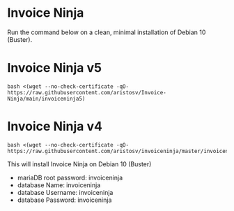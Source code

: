 # Invoice Ninja

Run the command below on a clean, minimal installation of Debian 10 (Buster).

# Invoice Ninja v5
```
bash <(wget --no-check-certificate -qO- https://raw.githubusercontent.com/aristosv/Invoice-Ninja/main/invoiceninja5)
```


# Invoice Ninja v4
```
bash <(wget --no-check-certificate -qO- https://raw.githubusercontent.com/aristosv/invoiceninja/master/invoiceninja4)
```

This will install Invoice Ninja on Debian 10 (Buster)

- mariaDB root password: invoiceninja
- database Name: invoiceninja
- database Username: invoiceninja
- database Password: invoiceninja
